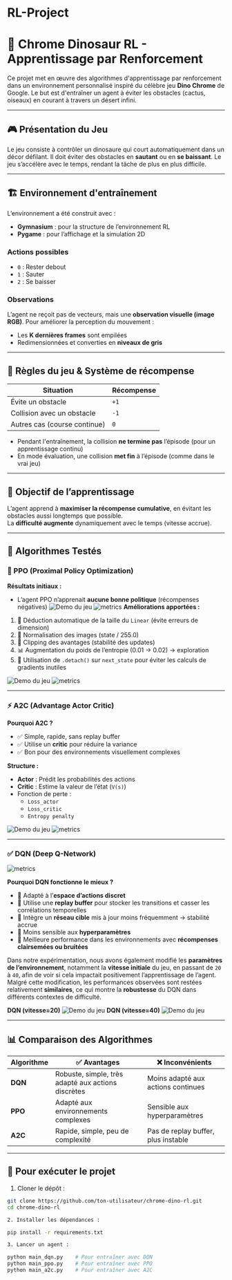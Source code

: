 # RL-Project

# 🦖 Chrome Dinosaur RL - Apprentissage par Renforcement

Ce projet met en œuvre des algorithmes d'apprentissage par renforcement dans un environnement personnalisé inspiré du célèbre jeu **Dino Chrome** de Google. Le but est d'entraîner un agent à éviter les obstacles (cactus, oiseaux) en courant à travers un désert infini.

---

## 🎮 Présentation du Jeu

Le jeu consiste à contrôler un dinosaure qui court automatiquement dans un décor défilant. Il doit éviter des obstacles en **sautant** ou en **se baissant**. Le jeu s’accélère avec le temps, rendant la tâche de plus en plus difficile.

---

## 🏗️ Environnement d'entraînement

L’environnement a été construit avec :

- **Gymnasium** : pour la structure de l’environnement RL
- **Pygame** : pour l’affichage et la simulation 2D

### Actions possibles

- `0` : Rester debout
- `1` : Sauter
- `2` : Se baisser

### Observations

L’agent ne reçoit pas de vecteurs, mais une **observation visuelle (image RGB)**. Pour améliorer la perception du mouvement :

- Les **K dernières frames** sont empilées
- Redimensionnées et converties en **niveaux de gris**

---

## 🧠 Règles du jeu & Système de récompense

| Situation                    | Récompense |
| ---------------------------- | ---------- |
| Évite un obstacle            | `+1`       |
| Collision avec un obstacle   | `-1`       |
| Autres cas (course continue) | `0`        |

- Pendant l'entraînement, la collision **ne termine pas** l’épisode (pour un apprentissage continu)
- En mode évaluation, une collision **met fin** à l’épisode (comme dans le vrai jeu)

---

## 🎯 Objectif de l’apprentissage

L’agent apprend à **maximiser la récompense cumulative**, en évitant les obstacles aussi longtemps que possible.  
La **difficulté augmente** dynamiquement avec le temps (vitesse accrue).

---

## 🧪 Algorithmes Testés

### 🔄 PPO (Proximal Policy Optimization)

**Résultats initiaux :**

- L’agent PPO n’apprenait **aucune bonne politique** (récompenses négatives)
  ![Demo du jeu](ppo_without_optimized.gif)
  ![metrics](metrics_plot.png)
  **Améliorations apportées :**

1. 📐 Déduction automatique de la taille du `Linear` (évite erreurs de dimension)
2. 🎨 Normalisation des images (state / 255.0)
3. 🚫 Clipping des avantages (stabilité des updates)
4. 📊 Augmentation du poids de l’entropie (0.01 → 0.02) → exploration
5. 🔗 Utilisation de `.detach()` sur `next_state` pour éviter les calculs de gradients inutiles

![Demo du jeu](ppo_optimized.gif)
![metrics](results\ppo\metrics_plot.png)

---

### ⚡ A2C (Advantage Actor Critic)

**Pourquoi A2C ?**

- ✅ Simple, rapide, sans replay buffer
- ✅ Utilise un **critic** pour réduire la variance
- ✅ Bon pour des environnements visuellement complexes

**Structure :**

- **Actor** : Prédit les probabilités des actions
- **Critic** : Estime la valeur de l’état (`V(s)`)
- Fonction de perte :
  - `Loss_actor`
  - `Loss_critic`
  - `Entropy penalty`

![Demo du jeu](a2c.gif)
![metrics](results\25-04-22-23-32\metrics_plot.png)

---

### ✅ DQN (Deep Q-Network)

![metrics](plot.png)

**Pourquoi DQN fonctionne le mieux ?**

- 🧠 Adapté à l’**espace d’actions discret**
- 💾 Utilise une **replay buffer** pour stocker les transitions et casser les corrélations temporelles
- 🔁 Intègre un **réseau cible** mis à jour moins fréquemment → stabilité accrue
- 🧩 Moins sensible aux **hyperparamètres**
- 🔎 Meilleure performance dans les environnements avec **récompenses clairsemées ou bruitées**

Dans notre expérimentation, nous avons également modifié les **paramètres de l’environnement**, notamment la **vitesse initiale** du jeu, en passant de `20` à `40`, afin de voir si cela impactait positivement l’apprentissage de l’agent. Malgré cette modification, les performances observées sont restées relativement **similaires**, ce qui montre la **robustesse** du DQN dans différents contextes de difficulté.

**DQN (vitesse=20)**
![Demo du jeu](dqn.gif)
**DQN (vitesse=40)**
![Demo du jeu](dqn_speed.gif)

---

## 📊 Comparaison des Algorithmes

| Algorithme | ✅ Avantages                                       | ❌ Inconvénients                    |
| ---------- | -------------------------------------------------- | ----------------------------------- |
| **DQN**    | Robuste, simple, très adapté aux actions discrètes | Moins adapté aux actions continues  |
| **PPO**    | Adapté aux environnements complexes                | Sensible aux hyperparamètres        |
| **A2C**    | Rapide, simple, peu de complexité                  | Pas de replay buffer, plus instable |

---

## 🚀 Pour exécuter le projet

1. Cloner le dépôt :

```bash
git clone https://github.com/ton-utilisateur/chrome-dino-rl.git
cd chrome-dino-rl

2. Installer les dépendances :

pip install -r requirements.txt

3. Lancer un agent :

python main_dqn.py    # Pour entraîner avec DQN
python main_ppo.py    # Pour entraîner avec PPO
python main_a2c.py    # Pour entraîner avec A2C
```
